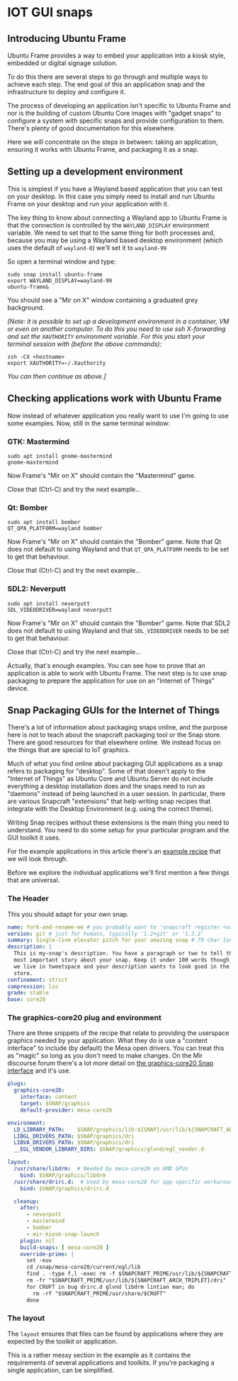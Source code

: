 # IOT GUI snaps

## Introducing Ubuntu Frame

Ubuntu Frame provides a way to embed your application into a kiosk style, embedded or digital signage solution.

To do this there are several steps to go through and multiple ways to achieve each step. The end goal of this an application snap and the infrastructure to deploy and configure it.

The process of developing an application isn't specific to Ubuntu Frame and nor is the building of custom Ubuntu Core images with "gadget snaps" to configure a system with specific snaps and provide configuration to them. There's plenty of good documentation for this elsewhere.

Here we will concentrate on the steps in between: taking an application, ensuring it works with Ubuntu Frame, and packaging it as a snap.

## Setting up a development environment

This is simplest if you have a Wayland based application that you can test on your desktop. In this case you simply need to install and run Ubuntu Frame on your desktop and run your application with it.

The key thing to know about connecting a Wayland app to Ubuntu Frame is that the connection is controlled by the `WAYLAND_DISPLAY` environment variable. We need to set that to the same thing for both processes and, because you may be using a Wayland based desktop environment (which uses the default of `wayland-0`) we'll set it to `wayland-99`

So open a terminal window and type:

    sudo snap install ubuntu-frame
    export WAYLAND_DISPLAY=wayland-99
    ubuntu-frame&

You should see a "Mir on X" window containing a graduated grey background.

_[Note: it is possible to set up a development environment in a container, VM or even on another computer. To do this you need to use ssh X-forwarding and set the `XAUTHORITY` environment variable. For this you start your terminal session with (before the above commands):_

    ssh -CX <hostname>
    export XAUTHORITY=~/.Xauthority

_You can then continue as above.]_

## Checking applications work with Ubuntu Frame

Now instead of whatever application you really want to use I'm going to use some examples. Now, still in the same terminal window:

### GTK: Mastermind

    sudo apt install gnome-mastermind
    gnome-mastermind

Now Frame's "Mir on X" should contain the "Mastermind" game.

Close that (Ctrl-C) and try the next example...

### Qt: Bomber

    sudo apt install bomber
    QT_QPA_PLATFORM=wayland bomber

Now Frame's "Mir on X" should contain the "Bomber" game. Note that Qt does not default to using Wayland and that `QT_QPA_PLATFORM` needs to be set to get that behaviour.

Close that (Ctrl-C) and try the next example...

### SDL2: Neverputt

    sudo apt install neverputt
    SDL_VIDEODRIVER=wayland neverputt

Now Frame's "Mir on X" should contain the "Bomber" game. Note that SDL2 does not default to using Wayland and that `SDL_VIDEODRIVER` needs to be set to get that behaviour.

Close that (Ctrl-C) and try the next example...

Actually, that's enough examples. You can see how to prove that an application is able to work with Ubuntu Frame. The next step is to use snap packaging to prepare the application for use on an "Internet of Things" device.

## Snap Packaging GUIs for the Internet of Things

There's a lot of information about packaging snaps online, and the purpose here is not to teach about the snapcraft packaging tool or the Snap store. There are good resources for that elsewhere online. We instead focus on the things that are special to IoT graphics.

Much of what you find online about packaging GUI applications as a snap refers to packaging for "desktop". Some of that doesn't apply to the "Internet of Things" as Ubuntu Core and Ubuntu Server do not include everything a desktop installation does and the snaps need to run as "daemons" instead of being launched in a user session. In particular, there are various Snapcraft "extensions" that help writing snap recipes that integrate with the Desktop Environment (e.g. using the correct theme).

Writing Snap recipes without these extensions is the main thing you need to understand. You need to do some setup for your particular program and the GUI toolkit it uses.

For the example applications in this article there's an [example recipe](./snap/snapcraft.yaml) that we will look through.

Before we explore the individual applications we'll first mention a few things that are universal.

### The Header

This you should adapt for your own snap.

```yaml
name: fork-and-rename-me # you probably want to 'snapcraft register <name>'
version: git # just for humans, typically '1.2+git' or '1.3.2'
summary: Single-line elevator pitch for your amazing snap # 79 char long summary
description: |
  This is my-snap's description. You have a paragraph or two to tell the
  most important story about your snap. Keep it under 100 words though,
  we live in tweetspace and your description wants to look good in the snap
  store.
confinement: strict
compression: lzo
grade: stable
base: core20
```

### The graphics-core20 plug and environment

There are three snippets of the recipe that relate to providing the userspace graphics needed by your application. What they do is use a "content interface" to include (by default) the Mesa open drivers. You can treat this as "magic" so long as you don't need to make changes. On the Mir discourse forum there's a lot more detail on [the graphics-core20 Snap interface](https://discourse.ubuntu.com/t/the-graphics-core20-snap-interface/23000) and it's use.

```yaml
plugs:
  graphics-core20:
    interface: content
    target: $SNAP/graphics
    default-provider: mesa-core20

environment:
  LD_LIBRARY_PATH:    $SNAP/graphics/lib:${SNAP}/usr/lib/${SNAPCRAFT_ARCH_TRIPLET}/pulseaudio
  LIBGL_DRIVERS_PATH: $SNAP/graphics/dri
  LIBVA_DRIVERS_PATH: $SNAP/graphics/dri
  __EGL_VENDOR_LIBRARY_DIRS: $SNAP/graphics/glvnd/egl_vendor.d
```

```yaml
layout:
  /usr/share/libdrm:  # Needed by mesa-core20 on AMD GPUs
    bind: $SNAP/graphics/libdrm
  /usr/share/drirc.d:  # Used by mesa-core20 for app specific workarounds
    bind: $SNAP/graphics/drirc.d
```

```yaml
  cleanup:
    after:
      - neverputt
      - mastermind
      - bomber
      - mir-kiosk-snap-launch
    plugin: nil
    build-snaps: [ mesa-core20 ]
    override-prime: |
      set -eux
      cd /snap/mesa-core20/current/egl/lib
      find . -type f,l -exec rm -f $SNAPCRAFT_PRIME/usr/lib/${SNAPCRAFT_ARCH_TRIPLET}/{} \;
      rm -fr "$SNAPCRAFT_PRIME/usr/lib/${SNAPCRAFT_ARCH_TRIPLET}/dri"
      for CRUFT in bug drirc.d glvnd libdrm lintian man; do
        rm -rf "$SNAPCRAFT_PRIME/usr/share/$CRUFT"
      done
```

### The layout

The `layout` ensures that files can be found by applications where they are expected by the toolkit or application.

This is a rather messy section in the example as it contains the requirements of several applications and toolkits. If you're packaging a single application, can be simplified.  